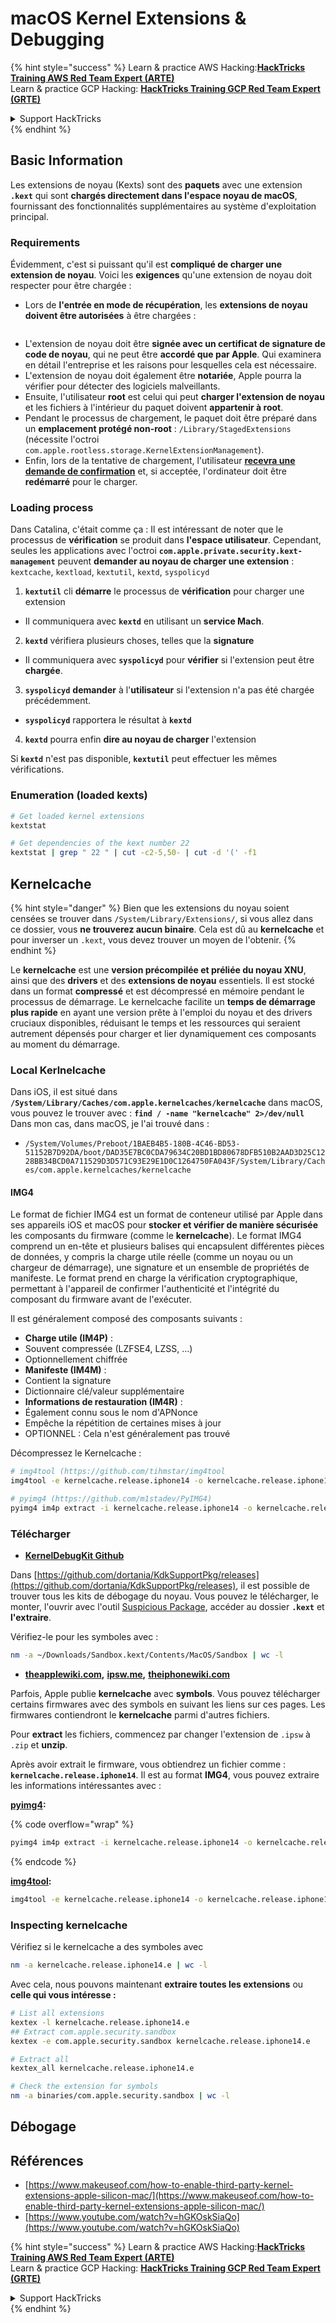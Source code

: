 # macOS Kernel Extensions & Debugging

{% hint style="success" %}
Learn & practice AWS Hacking:<img src="../../../.gitbook/assets/arte.png" alt="" data-size="line">[**HackTricks Training AWS Red Team Expert (ARTE)**](https://training.hacktricks.xyz/courses/arte)<img src="../../../.gitbook/assets/arte.png" alt="" data-size="line">\
Learn & practice GCP Hacking: <img src="../../../.gitbook/assets/grte.png" alt="" data-size="line">[**HackTricks Training GCP Red Team Expert (GRTE)**<img src="../../../.gitbook/assets/grte.png" alt="" data-size="line">](https://training.hacktricks.xyz/courses/grte)

<details>

<summary>Support HackTricks</summary>

* Check the [**subscription plans**](https://github.com/sponsors/carlospolop)!
* **Join the** 💬 [**Discord group**](https://discord.gg/hRep4RUj7f) or the [**telegram group**](https://t.me/peass) or **follow** us on **Twitter** 🐦 [**@hacktricks\_live**](https://twitter.com/hacktricks\_live)**.**
* **Share hacking tricks by submitting PRs to the** [**HackTricks**](https://github.com/carlospolop/hacktricks) and [**HackTricks Cloud**](https://github.com/carlospolop/hacktricks-cloud) github repos.

</details>
{% endhint %}

## Basic Information

Les extensions de noyau (Kexts) sont des **paquets** avec une extension **`.kext`** qui sont **chargés directement dans l'espace noyau de macOS**, fournissant des fonctionnalités supplémentaires au système d'exploitation principal.

### Requirements

Évidemment, c'est si puissant qu'il est **compliqué de charger une extension de noyau**. Voici les **exigences** qu'une extension de noyau doit respecter pour être chargée :

* Lors de **l'entrée en mode de récupération**, les **extensions de noyau doivent être autorisées** à être chargées :

<figure><img src="../../../.gitbook/assets/image (327).png" alt=""><figcaption></figcaption></figure>

* L'extension de noyau doit être **signée avec un certificat de signature de code de noyau**, qui ne peut être **accordé que par Apple**. Qui examinera en détail l'entreprise et les raisons pour lesquelles cela est nécessaire.
* L'extension de noyau doit également être **notariée**, Apple pourra la vérifier pour détecter des logiciels malveillants.
* Ensuite, l'utilisateur **root** est celui qui peut **charger l'extension de noyau** et les fichiers à l'intérieur du paquet doivent **appartenir à root**.
* Pendant le processus de chargement, le paquet doit être préparé dans un **emplacement protégé non-root** : `/Library/StagedExtensions` (nécessite l'octroi `com.apple.rootless.storage.KernelExtensionManagement`).
* Enfin, lors de la tentative de chargement, l'utilisateur [**recevra une demande de confirmation**](https://developer.apple.com/library/archive/technotes/tn2459/_index.html) et, si acceptée, l'ordinateur doit être **redémarré** pour le charger.

### Loading process

Dans Catalina, c'était comme ça : Il est intéressant de noter que le processus de **vérification** se produit dans **l'espace utilisateur**. Cependant, seules les applications avec l'octroi **`com.apple.private.security.kext-management`** peuvent **demander au noyau de charger une extension** : `kextcache`, `kextload`, `kextutil`, `kextd`, `syspolicyd`

1. **`kextutil`** cli **démarre** le processus de **vérification** pour charger une extension
* Il communiquera avec **`kextd`** en utilisant un **service Mach**.
2. **`kextd`** vérifiera plusieurs choses, telles que la **signature**
* Il communiquera avec **`syspolicyd`** pour **vérifier** si l'extension peut être **chargée**.
3. **`syspolicyd`** **demander** à l'**utilisateur** si l'extension n'a pas été chargée précédemment.
* **`syspolicyd`** rapportera le résultat à **`kextd`**
4. **`kextd`** pourra enfin **dire au noyau de charger** l'extension

Si **`kextd`** n'est pas disponible, **`kextutil`** peut effectuer les mêmes vérifications.

### Enumeration (loaded kexts)
```bash
# Get loaded kernel extensions
kextstat

# Get dependencies of the kext number 22
kextstat | grep " 22 " | cut -c2-5,50- | cut -d '(' -f1
```
## Kernelcache

{% hint style="danger" %}
Bien que les extensions du noyau soient censées se trouver dans `/System/Library/Extensions/`, si vous allez dans ce dossier, vous **ne trouverez aucun binaire**. Cela est dû au **kernelcache** et pour inverser un `.kext`, vous devez trouver un moyen de l'obtenir.
{% endhint %}

Le **kernelcache** est une **version précompilée et préliée du noyau XNU**, ainsi que des **drivers** et des **extensions de noyau** essentiels. Il est stocké dans un format **compressé** et est décompressé en mémoire pendant le processus de démarrage. Le kernelcache facilite un **temps de démarrage plus rapide** en ayant une version prête à l'emploi du noyau et des drivers cruciaux disponibles, réduisant le temps et les ressources qui seraient autrement dépensés pour charger et lier dynamiquement ces composants au moment du démarrage.

### Local Kerlnelcache

Dans iOS, il est situé dans **`/System/Library/Caches/com.apple.kernelcaches/kernelcache`** dans macOS, vous pouvez le trouver avec : **`find / -name "kernelcache" 2>/dev/null`** \
Dans mon cas, dans macOS, je l'ai trouvé dans :

* `/System/Volumes/Preboot/1BAEB4B5-180B-4C46-BD53-51152B7D92DA/boot/DAD35E7BC0CDA79634C20BD1BD80678DFB510B2AAD3D25C1228BB34BCD0A711529D3D571C93E29E1D0C1264750FA043F/System/Library/Caches/com.apple.kernelcaches/kernelcache`

#### IMG4

Le format de fichier IMG4 est un format de conteneur utilisé par Apple dans ses appareils iOS et macOS pour **stocker et vérifier de manière sécurisée** les composants du firmware (comme le **kernelcache**). Le format IMG4 comprend un en-tête et plusieurs balises qui encapsulent différentes pièces de données, y compris la charge utile réelle (comme un noyau ou un chargeur de démarrage), une signature et un ensemble de propriétés de manifeste. Le format prend en charge la vérification cryptographique, permettant à l'appareil de confirmer l'authenticité et l'intégrité du composant du firmware avant de l'exécuter.

Il est généralement composé des composants suivants :

* **Charge utile (IM4P)** :
* Souvent compressée (LZFSE4, LZSS, …)
* Optionnellement chiffrée
* **Manifeste (IM4M)** :
* Contient la signature
* Dictionnaire clé/valeur supplémentaire
* **Informations de restauration (IM4R)** :
* Également connu sous le nom d'APNonce
* Empêche la répétition de certaines mises à jour
* OPTIONNEL : Cela n'est généralement pas trouvé

Décompressez le Kernelcache :
```bash
# img4tool (https://github.com/tihmstar/img4tool
img4tool -e kernelcache.release.iphone14 -o kernelcache.release.iphone14.e

# pyimg4 (https://github.com/m1stadev/PyIMG4)
pyimg4 im4p extract -i kernelcache.release.iphone14 -o kernelcache.release.iphone14.e
```
### Télécharger&#x20;

* [**KernelDebugKit Github**](https://github.com/dortania/KdkSupportPkg/releases)

Dans [https://github.com/dortania/KdkSupportPkg/releases](https://github.com/dortania/KdkSupportPkg/releases), il est possible de trouver tous les kits de débogage du noyau. Vous pouvez le télécharger, le monter, l'ouvrir avec l'outil [Suspicious Package](https://www.mothersruin.com/software/SuspiciousPackage/get.html), accéder au dossier **`.kext`** et **l'extraire**.

Vérifiez-le pour les symboles avec :
```bash
nm -a ~/Downloads/Sandbox.kext/Contents/MacOS/Sandbox | wc -l
```
* [**theapplewiki.com**](https://theapplewiki.com/wiki/Firmware/Mac/14.x)**,** [**ipsw.me**](https://ipsw.me/)**,** [**theiphonewiki.com**](https://www.theiphonewiki.com/)

Parfois, Apple publie **kernelcache** avec **symbols**. Vous pouvez télécharger certains firmwares avec des symbols en suivant les liens sur ces pages. Les firmwares contiendront le **kernelcache** parmi d'autres fichiers.

Pour **extract** les fichiers, commencez par changer l'extension de `.ipsw` à `.zip` et **unzip**.

Après avoir extrait le firmware, vous obtiendrez un fichier comme : **`kernelcache.release.iphone14`**. Il est au format **IMG4**, vous pouvez extraire les informations intéressantes avec :

[**pyimg4**](https://github.com/m1stadev/PyIMG4)**:** 

{% code overflow="wrap" %}
```bash
pyimg4 im4p extract -i kernelcache.release.iphone14 -o kernelcache.release.iphone14.e
```
{% endcode %}

[**img4tool**](https://github.com/tihmstar/img4tool)**:**
```bash
img4tool -e kernelcache.release.iphone14 -o kernelcache.release.iphone14.e
```
### Inspecting kernelcache

Vérifiez si le kernelcache a des symboles avec
```bash
nm -a kernelcache.release.iphone14.e | wc -l
```
Avec cela, nous pouvons maintenant **extraire toutes les extensions** ou **celle qui vous intéresse :**
```bash
# List all extensions
kextex -l kernelcache.release.iphone14.e
## Extract com.apple.security.sandbox
kextex -e com.apple.security.sandbox kernelcache.release.iphone14.e

# Extract all
kextex_all kernelcache.release.iphone14.e

# Check the extension for symbols
nm -a binaries/com.apple.security.sandbox | wc -l
```
## Débogage



## Références

* [https://www.makeuseof.com/how-to-enable-third-party-kernel-extensions-apple-silicon-mac/](https://www.makeuseof.com/how-to-enable-third-party-kernel-extensions-apple-silicon-mac/)
* [https://www.youtube.com/watch?v=hGKOskSiaQo](https://www.youtube.com/watch?v=hGKOskSiaQo)

{% hint style="success" %}
Learn & practice AWS Hacking:<img src="../../../.gitbook/assets/arte.png" alt="" data-size="line">[**HackTricks Training AWS Red Team Expert (ARTE)**](https://training.hacktricks.xyz/courses/arte)<img src="../../../.gitbook/assets/arte.png" alt="" data-size="line">\
Learn & practice GCP Hacking: <img src="../../../.gitbook/assets/grte.png" alt="" data-size="line">[**HackTricks Training GCP Red Team Expert (GRTE)**<img src="../../../.gitbook/assets/grte.png" alt="" data-size="line">](https://training.hacktricks.xyz/courses/grte)

<details>

<summary>Support HackTricks</summary>

* Check the [**subscription plans**](https://github.com/sponsors/carlospolop)!
* **Join the** 💬 [**Discord group**](https://discord.gg/hRep4RUj7f) or the [**telegram group**](https://t.me/peass) or **follow** us on **Twitter** 🐦 [**@hacktricks\_live**](https://twitter.com/hacktricks\_live)**.**
* **Share hacking tricks by submitting PRs to the** [**HackTricks**](https://github.com/carlospolop/hacktricks) and [**HackTricks Cloud**](https://github.com/carlospolop/hacktricks-cloud) github repos.

</details>
{% endhint %}
